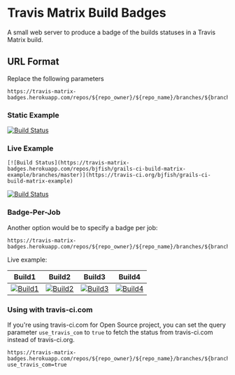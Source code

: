 # Travis Matrix Build Badges

A small web server to produce a badge of the builds statuses in a Travis Matrix build.

## URL Format

Replace the following parameters
```
https://travis-matrix-badges.herokuapp.com/repos/${repo_owner}/${repo_name}/branches/${branch}
```

### Static Example

[![Build Status](http://i.imgur.com/4oSnGEd.png)](https://travis-ci.org/bjfish/grails-ci-build-matrix-example)

### Live Example

```
[![Build Status](https://travis-matrix-badges.herokuapp.com/repos/bjfish/grails-ci-build-matrix-example/branches/master)](https://travis-ci.org/bjfish/grails-ci-build-matrix-example)
```

[![Build Status](https://travis-matrix-badges.herokuapp.com/repos/bjfish/grails-ci-build-matrix-example/branches/master)](https://travis-ci.org/bjfish/grails-ci-build-matrix-example)

### Badge-Per-Job

Another option would be to specify a badge per job:
```
https://travis-matrix-badges.herokuapp.com/repos/${repo_owner}/${repo_name}/branches/${branch}/${job_number}
```

Live example:

| Build1            | Build2            | Build3            | Build4            |
|-------------------|-------------------|-------------------|-------------------|
| [![Build1][1]][5] | [![Build2][2]][5] | [![Build3][3]][5] | [![Build4][4]][5] |

[1]: https://travis-matrix-badges.herokuapp.com/repos/bjfish/grails-ci-build-matrix-example/branches/master/1
[2]: https://travis-matrix-badges.herokuapp.com/repos/bjfish/grails-ci-build-matrix-example/branches/master/2
[3]: https://travis-matrix-badges.herokuapp.com/repos/bjfish/grails-ci-build-matrix-example/branches/master/3
[4]: https://travis-matrix-badges.herokuapp.com/repos/bjfish/grails-ci-build-matrix-example/branches/master/4
[5]: https://travis-ci.org/bjfish/grails-ci-build-matrix-example

### Using with travis-ci.com

If you're using travis-ci.com for Open Source project, you can set the query
parameter `use_travis_com` to `true` to fetch the status from travis-ci.com
instead of travis-ci.org.

```
https://travis-matrix-badges.herokuapp.com/repos/${repo_owner}/${repo_name}/branches/${branch}?use_travis_com=true
```